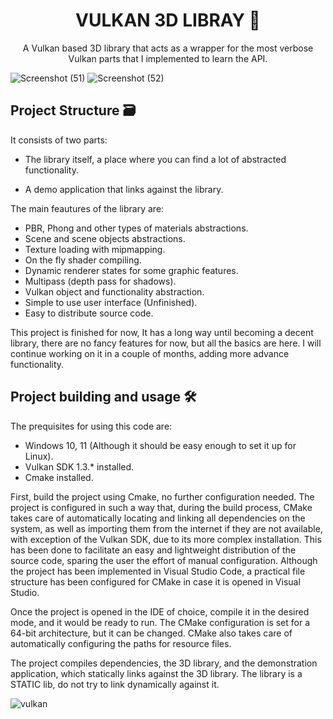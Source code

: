  <H1 ALIGN="CENTER"> VULKAN 3D LIBRAY 👀 </H1>
<p align="center"> 
A Vulkan based 3D library that acts as a wrapper for the most verbose Vulkan parts that I implemented to learn the API.

![Screenshot (51)](https://github.com/AEspinosaDev/Vulkan-Engine/assets/79087129/89759b3c-b129-4f54-b177-8b9c7ac3b14c)
![Screenshot (52)](https://github.com/AEspinosaDev/Vulkan-Engine/assets/79087129/32acad6d-4ddb-4952-a877-08e8a20fdf7e)

## Project Structure 🗃️

It consists of two parts:

- The library itself, a place where you can find a lot of abstracted functionality.

- A demo application that links against the library.

The main feautures of the library are:

- PBR, Phong and other types of materials abstractions.
- Scene and scene objects abstractions.
- Texture loading with mipmapping.
- On the fly shader compiling.
- Dynamic renderer states for some graphic features.
- Multipass (depth pass for shadows).
- Vulkan object and functionality abstraction.
- Simple to use user interface (Unfinished).
- Easy to distribute source code.

This project is finished for now, It has a long way until becoming a decent library, there are no fancy features for now, but all the basics are here. I will continue working on it in a couple of months, adding more advance functionality.

## Project building and usage 🛠️

The prequisites for using this code are:

- Windows 10, 11 (Although it should be easy enough to set it up for Linux).
- Vulkan SDK 1.3.* installed.
- Cmake installed.

First, build the project using Cmake, no further configuration needed. The project is configured in such a way that, during the build process, CMake takes care of automatically locating and linking all dependencies on the system, as well as importing them from the internet if they are not available, with exception of the Vulkan SDK, due to its more complex installation. This has been done to facilitate an easy and lightweight distribution of the source code, sparing the user the effort of manual configuration. Although the project has been implemented in Visual Studio Code, a practical file structure has been configured for CMake in case it is opened in Visual Studio.

Once the project is opened in the IDE of choice, compile it in the desired mode, and it would be ready to run. The CMake configuration is set for a 64-bit architecture, but it can be changed. CMake also takes care of automatically configuring the paths for resource files.

The project compiles dependencies, the 3D library, and the demonstration application, which statically links against the 3D library. The library is a STATIC lib, do not try to link dynamically against it.

![vulkan](https://github.com/AEspinosaDev/Vulkan-Engine/assets/79087129/58e12bf5-a5d3-4d9f-8a27-33de309a5fff)
